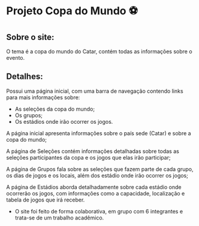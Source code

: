 # Projeto Copa do Mundo ⚽
## Sobre o site:
  O tema é a copa do mundo do Catar, contém todas as informações sobre o evento.
## Detalhes:
  Possui uma página inicial, com uma barra de navegação contendo links para mais informações sobre:
  - As seleções da copa do mundo;
  - Os grupos;
  - Os estádios onde irão ocorrer os jogos.
  
  A página inicial apresenta informações sobre o país sede (Catar) e sobre a copa do mundo;
  
  A página de Seleções contém informações detalhadas sobre todas as seleções participantes da copa e os jogos que elas irão participar;
  
  A página de Grupos fala sobre as seleções que fazem parte de cada grupo, os dias de jogos e os locais, além dos estádio onde irão ocorrer os jogos;
  
  A página de Estádios aborda detalhadamente sobre cada estádio onde ocorrerão os jogos, com informações como a capacidade, localização e tabela de jogos que irá receber.
  
  - O site foi feito de forma colaborativa, em grupo com 6 integrantes e trata-se de um trabalho acadêmico.
  
